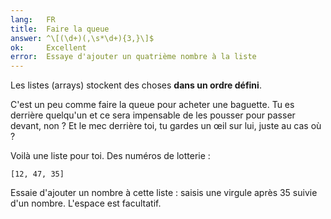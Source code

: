 ```yaml
---
lang:   FR
title:  Faire la queue
answer: ^\[(\d+)(,\s*\d+){3,}\]$
ok:     Excellent
error:  Essaye d'ajouter un quatrième nombre à la liste
---
```


Les listes (arrays) stockent des choses __dans un ordre défini__.

C'est un peu comme faire la queue pour acheter une baguette. Tu es
derrière quelqu'un et ce sera impensable de les pousser pour passer
devant, non ? Et le mec derrière toi, tu gardes un œil sur lui, juste au
cas où ?

Voilà une liste pour toi. Des numéros de lotterie :

    [12, 47, 35]

Essaie d'ajouter un nombre à cette liste : saisis une virgule après 35
suivie d'un nombre. L'espace est facultatif.
